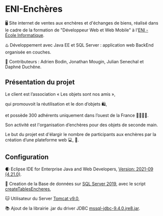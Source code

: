 # ENI-Enchères

🖥️ Site internet de ventes aux enchères et d'échanges de biens, réalisé dans le cadre de la formation de "Développeur Web et Web Mobile" à l'[ENI - École Informatique](https://www.eni-ecole.fr/).

♨️ Développement avec Java EE et SQL Server : application web BackEnd organisée en couches.   

🤝 Contributeurs : Adrien Bodin, Jonathan Mougin, Julian Senechal et Daphné Duchêne.

## Présentation du projet 

Le client est l’association « Les objets sont nos amis »,

qui promouvoit la réutilisation et le don d’objets 🛍️,

et possède 300 adhérents uniquement dans l’ouest de la France 👨‍👩‍👧‍👦.

Son activité est l'organisation d’enchères pour des objets de seconde main.

Le but du projet est d'élargir le nombre de participants aux enchères par la création d’une plateforme web 💻, 📱.

## Configuration

🌒 Eclipse IDE for Enterprise Java and Web Developers, [Version: 2021-09 (4.21.0)](https://www.eclipse.org/downloads/packages/installer).

🔋 Creation de la Base de données sur [SQL Server 2019](https://www.microsoft.com/en-us/sql-server/sql-server-downloads), avec le script [createTablesEncheres](https://github.com/Aladiel/projetEncheres/blob/master/src/main/webapp/sql/createTablesEncheres.sql),

🐱 Utilisateur du Server [Tomcat v9.0](https://tomcat.apache.org/download-90.cgi),

📚 Ajout de la librairie .jar du driver JDBC [mssql-jdbc-9.4.0.jre8.jar](https://docs.microsoft.com/en-us/sql/connect/jdbc/download-microsoft-jdbc-driver-for-sql-server?view=sql-server-ver15).

